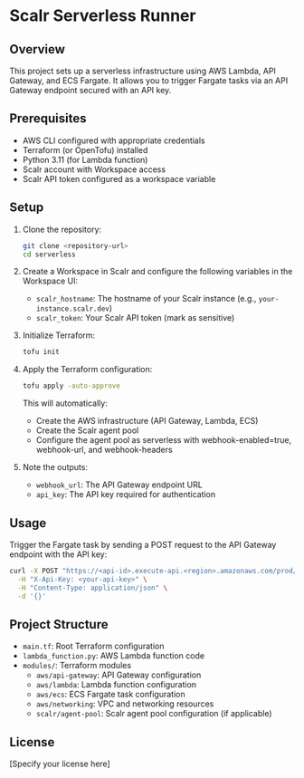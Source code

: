 # Scalr Serverless Runner

## Overview
This project sets up a serverless infrastructure using AWS Lambda, API Gateway, and ECS Fargate. It allows you to trigger Fargate tasks via an API Gateway endpoint secured with an API key.

## Prerequisites
- AWS CLI configured with appropriate credentials
- Terraform (or OpenTofu) installed
- Python 3.11 (for Lambda function)
- Scalr account with Workspace access
- Scalr API token configured as a workspace variable

## Setup
1. Clone the repository:
   ```bash
   git clone <repository-url>
   cd serverless
   ```

2. Create a Workspace in Scalr and configure the following variables in the Workspace UI:
   - `scalr_hostname`: The hostname of your Scalr instance (e.g., `your-instance.scalr.dev`)
   - `scalr_token`: Your Scalr API token (mark as sensitive)

3. Initialize Terraform:
   ```bash
   tofu init
   ```

4. Apply the Terraform configuration:
   ```bash
   tofu apply -auto-approve
   ```

   This will automatically:
   - Create the AWS infrastructure (API Gateway, Lambda, ECS)
   - Create the Scalr agent pool
   - Configure the agent pool as serverless with webhook-enabled=true, webhook-url, and webhook-headers

5. Note the outputs:
   - `webhook_url`: The API Gateway endpoint URL
   - `api_key`: The API key required for authentication

## Usage
Trigger the Fargate task by sending a POST request to the API Gateway endpoint with the API key:
```bash
curl -X POST "https://<api-id>.execute-api.<region>.amazonaws.com/prod/trigger" \
  -H "X-Api-Key: <your-api-key>" \
  -H "Content-Type: application/json" \
  -d '{}'
```

## Project Structure
- `main.tf`: Root Terraform configuration
- `lambda_function.py`: AWS Lambda function code
- `modules/`: Terraform modules
  - `aws/api-gateway`: API Gateway configuration
  - `aws/lambda`: Lambda function configuration
  - `aws/ecs`: ECS Fargate task configuration
  - `aws/networking`: VPC and networking resources
  - `scalr/agent-pool`: Scalr agent pool configuration (if applicable)

## License
[Specify your license here] 